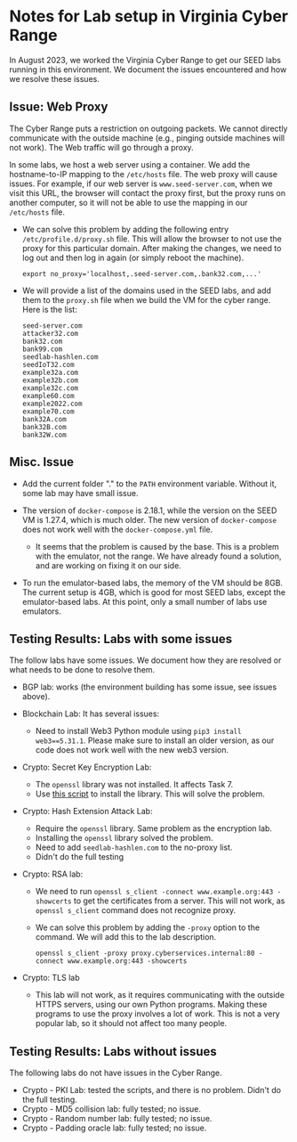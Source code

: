 # Notes for Lab setup in Virginia Cyber Range

In August 2023, we worked the Virginia Cyber Range
to get our SEED labs running in this environment. 
We document the issues encountered and how we resolve
these issues. 


## Issue: Web Proxy

The Cyber Range puts a restriction on outgoing packets. We cannot 
directly communicate with the outside machine (e.g., pinging outside
machines will not work). The Web traffic will go through a 
proxy. 

In some labs, we host a web server using a container. We add the 
hostname-to-IP mapping to the `/etc/hosts` file. The web proxy 
will cause issues. For example, if our web server is `www.seed-server.com`,
when we visit this URL, the browser will contact the proxy first, but
the proxy runs on another computer, so it will not be able to use the 
mapping in our `/etc/hosts` file. 

- We can solve this problem by adding the following 
  entry `/etc/profile.d/proxy.sh` file. This will allow the browser to 
  not use the proxy for this particular domain. After making the changes,
  we need to log out and then log in again (or simply reboot the machine).

  ```
  export no_proxy='localhost,.seed-server.com,.bank32.com,...' 
  ```

- We will provide a list of the domains used in the SEED labs, and add them to the 
  `proxy.sh` file when we build the VM for the cyber range. Here is the list:
  ```
  seed-server.com
  attacker32.com
  bank32.com
  bank99.com
  seedlab-hashlen.com
  seedIoT32.com
  example32a.com
  example32b.com
  example32c.com
  example60.com
  example2022.com
  example70.com
  bank32A.com
  bank32B.com
  bank32W.com
  ```

## Misc. Issue

- Add the current folder "." to the `PATH` environment variable. Without it,
  some lab may have small issue. 

- The version of `docker-compose` is 2.18.1, while the version on the SEED VM
  is 1.27.4, which is much older. The new version of `docker-compose` 
  does not work well with the `docker-compose.yml` file. 

  - It seems that the problem is caused by the base. This is a problem with
    the emulator, not the range. We have already found a solution,
    and are working on fixing it on our side. 


- To run the emulator-based labs, the memory of the VM should be 8GB. 
  The current setup is 4GB, which is good for most SEED labs, except the 
  emulator-based labs. At this point, only a small number of labs
  use emulators. 


## Testing Results: Labs with some issues

The follow labs have some issues. We document how they are 
resolved or what needs to be done to resolve them. 

- BGP lab: works (the environment building has some issue, see issues above).

- Blockchain Lab: It has several issues: 
  - Need to install Web3 Python module using `pip3 install web3==5.31.1`.
    Please make sure to install an older version, as our code does not 
    work well with the new web3 version. 

- Crypto: Secret Key Encryption Lab:
  - The `openssl` library was not installed. It affects Task 7. 
  - Use [this script](https://github.com/seed-labs/seed-labs/blob/master/lab-setup/ubuntu20.04-vm/src-vm/openssl.sh) to install the library. This will solve the problem. 

- Crypto: Hash Extension Attack Lab:
  - Require the `openssl` library. Same problem as the encryption lab. 
  - Installing the `openssl` library solved the problem. 
  - Need to add `seedlab-hashlen.com` to the no-proxy list. 
  - Didn't do the full testing 

- Crypto: RSA lab:
  - We need to run `openssl s_client -connect www.example.org:443 -showcerts` to 
    get the certificates from a server. This will not work, as `openssl s_client`
    command does not recognize proxy. 

  - We can solve this problem by adding the `-proxy` option to the command. 
    We will add this to the lab description. 
    ```
    openssl s_client -proxy proxy.cyberservices.internal:80 -connect www.example.org:443 -showcerts
    ```

- Crypto: TLS lab
  - This lab will not work, as it requires communicating with the outside HTTPS
    servers, using our own Python programs. Making these programs to use the 
    proxy involves a lot of work. This is not a very popular lab, so 
    it should not affect too many people. 



## Testing Results: Labs without issues 

The following labs do not have issues in the Cyber Range.

- Crypto - PKI Lab: tested the scripts, and there is no problem. 
           Didn't do the full testing.
- Crypto - MD5 collision lab: fully tested; no issue.
- Crypto - Random number lab: fully tested; no issue.  
- Crypto - Padding oracle lab: fully tested; no issue.
